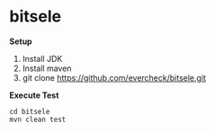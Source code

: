 # bitsele

**Setup**
1. Install JDK
2. Install maven
3. git clone https://github.com/evercheck/bitsele.git

**Execute Test**

```
cd bitsele
mvn clean test
```
